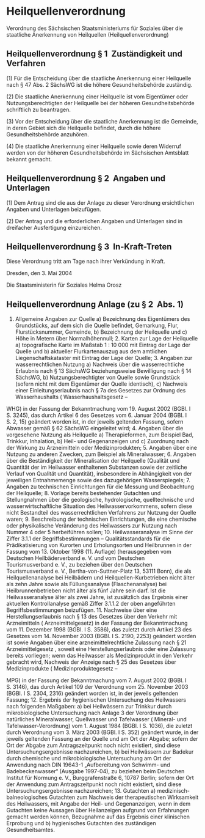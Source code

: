 # Heilquellenverordnung

Verordnung des Sächsischen Staatsministeriums für Soziales über die staatliche Anerkennung von Heilquellen (Heilquellenverordnung)

## Heilquellenverordnung § 1  Zuständigkeit und Verfahren

(1) Für die Entscheidung über die staatliche Anerkennung einer Heilquelle nach § 47 Abs. 2 
        SächsWG ist die höhere Gesundheitsbehörde zuständig.

(2) Die staatliche Anerkennung einer Heilquelle ist vom Eigentümer oder Nutzungsberechtigten der Heilquelle bei der höheren Gesundheitsbehörde schriftlich zu beantragen.

(3) Vor der Entscheidung über die staatliche Anerkennung ist die Gemeinde, in deren Gebiet sich die Heilquelle befindet, durch die höhere Gesundheitsbehörde anzuhören.

(4) Die staatliche Anerkennung einer Heilquelle sowie deren Widerruf werden von der höheren Gesundheitsbehörde im Sächsischen Amtsblatt bekannt gemacht.


## Heilquellenverordnung § 2  Angaben und Unterlagen

(1) Dem Antrag sind die aus der Anlage zu dieser Verordnung ersichtlichen Angaben und Unterlagen beizufügen.

(2) Der Antrag und die erforderlichen Angaben und Unterlagen sind in dreifacher Ausfertigung einzureichen.


## Heilquellenverordnung § 3  In-Kraft-Treten

Diese Verordnung tritt am Tage nach ihrer Verkündung in Kraft.

Dresden, den 3. Mai 2004

Die Staatsministerin für Soziales 
         Helma Orosz


## Heilquellenverordnung Anlage (zu § 2  Abs. 1)

1. Allgemeine Angaben zur Quelle a) Bezeichnung des Eigentümers des Grundstücks, auf dem sich die Quelle befindet, Gemarkung, Flur, Flurstücksnummer, Gemeinde, b) Bezeichnung der Heilquelle und c) Höhe in Metern über Normalhöhennull; 2. Karten zur Lage der Heilquelle a) topografische Karte im Maßstab 1 : 10 000 mit Eintrag der Lage der Quelle und b) aktueller Flurkartenauszug aus dem amtlichen Liegenschaftskataster mit Eintrag der Lage der Quelle; 3. Angaben zur wasserrechtlichen Nutzung a) Nachweis über die wasserrechtliche Erlaubnis nach § 13 
          SächsWG beziehungsweise Bewilligung nach § 14 
          SächsWG, b) Nutzungsberechtigter von Quelle sowie Grundstück (sofern nicht mit dem Eigentümer der Quelle identisch), c) Nachweis einer Einleitungserlaubnis nach § 7a des 
          Gesetzes zur Ordnung des Wasserhaushalts
 (
            Wasserhaushaltsgesetz – 
          
WHG) in der Fassung der Bekanntmachung vom 19. August 2002 (BGBl. I S. 3245), das durch Artikel 6 des Gesetzes vom 6. Januar 2004 (BGBl. I S. 2, 15) geändert worden ist, in der jeweils geltenden Fassung, sofern Abwasser gemäß § 62 
          SächsWG eingeleitet wird; 4. Angaben über die vorgesehene Nutzung als Heilquelle a) Therapieformen, zum Beispiel Bad, Trinkkur, Inhalation, b) Heil- und Gegenanzeigen und c) Zuordnung nach der Wirkung zu Arzneimitteln oder Medizinprodukten; 5. Angaben über eine Nutzung zu anderen Zwecken, zum Beispiel als Mineralwasser; 6. Angaben über die Beständigkeit der Mineralisation der Heilquelle (Qualität und Quantität der im Heilwasser enthaltenen Substanzen sowie der zeitliche Verlauf von Qualität und Quantität), insbesondere in Abhängigkeit von der jeweiligen Entnahmemenge sowie des dazugehörigen Wasserspiegels; 7. Angaben zu technischen Einrichtungen für die Messung und Beobachtung der Heilquelle; 8. Vorlage bereits bestehender Gutachten und Stellungnahmen über die geologische, hydrologische, quelltechnische und wasserwirtschaftliche Situation des Heilwasservorkommens, sofern diese nicht Bestandteil des wasserrechtlichen Verfahrens zur Nutzung der Quelle waren; 9. Beschreibung der technischen Einrichtungen, die eine chemische oder physikalische Veränderung des Heilwassers zur Nutzung nach Nummer 4 oder 5 herbeiführen sollen; 10. Heilwasseranalyse im Sinne der Ziffer 3.1.1 der Begriffsbestimmungen – Qualitätsstandards für die Prädikatisierung von Kurorten und Erholungsorten und Heilbrunnen in der Fassung vom 13. Oktober 1998 (11. Auflage) (herausgegeben vom Deutschen Heilbäderverband e. V. und vom Deutschen Tourismusverband e. V., zu beziehen über den Deutschen Tourismusverband e. V., Bertha-von-Suttner-Platz 13, 53111 Bonn), die als Heilquellenanalyse bei Heilbädern und Heilquellen-Kurbetrieben nicht älter als zehn Jahre sowie als Füllungsanalyse (Flaschenanalyse) bei Heilbrunnenbetrieben nicht älter als fünf Jahre sein darf. Ist die Heilwasseranalyse älter als zwei Jahre, ist zusätzlich das Ergebnis einer aktuellen Kontrollanalyse gemäß Ziffer 3.1.1.2 der oben angeführten Begriffsbestimmungen beizufügen. 11. Nachweise über eine Herstellungserlaubnis nach § 13 des Gesetzes über den Verkehr mit Arzneimitteln (
          Arzneimittelgesetz) in der Fassung der Bekanntmachung vom 11. Dezember 1998 (BGBl. I S. 3586), das zuletzt durch Artikel 23 des Gesetzes vom 14. November 2003 (BGBl. I S. 2190, 2253) geändert worden ist sowie Angaben über eine arzneimittelrechtliche Zulassung nach § 21 
          Arzneimittelgesetz
, soweit eine Herstellungserlaubnis oder eine Zulassung bereits vorliegen; wenn das Heilwasser als Medizinprodukt in den Verkehr gebracht wird, Nachweis der Anzeige nach § 25 des Gesetzes über Medizinprodukte (
            Medizinproduktegesetz – 
          
MPG) in der Fassung der Bekanntmachung vom 7. August 2002 (BGBl. I S. 3146), das durch Artikel 109 der Verordnung vom 25. November 2003 (BGBl. I S. 2304, 2316) geändert worden ist, in der jeweils geltenden Fassung; 12. Ergebnis der hygienischen Untersuchung des Heilwassers nach folgenden Maßgaben: a) bei Heilwässern zur Trinkkur durch mikrobiologische Untersuchung nach Anlage 3 der Verordnung über natürliches Mineralwasser, Quellwasser und Tafelwasser (
          Mineral- und Tafelwasser-Verordnung) vom 1. August 1984 (BGBl. I S. 1036), die zuletzt durch Verordnung vom 3. März 2003 (BGBl. I S. 352) geändert wurde, in der jeweils geltenden Fassung an der Quelle und am Ort der Abgabe; sofern der Ort der Abgabe zum Antragszeitpunkt noch nicht existiert, sind diese Untersuchungsergebnisse nachzureichen, b) bei Heilwässern zur Badekur durch chemische und mikrobiologische Untersuchung am Ort der Anwendung nach DIN 19643-1 „Aufbereitung von Schwimm- und Badebeckenwasser“ (Ausgabe 1997-04), zu beziehen beim Deutschen Institut für Normung e. V., Burggrafenstraße 6, 10787 Berlin; sofern der Ort der Anwendung zum Antragszeitpunkt noch nicht existiert, sind diese Untersuchungsergebnisse nachzureichen; 13. Gutachten a) medizinisch-balneologisches Gutachten zum Nachweis der therapeutischen Wirksamkeit des Heilwassers, mit Angabe der Heil- und Gegenanzeigen, 
           wenn in dem Gutachten keine Aussagen über Heilanzeigen aufgrund von Erfahrungen gemacht werden können, Bezugnahme auf das Ergebnis einer klinischen Erprobung und b) hygienisches Gutachten des zuständigen Gesundheitsamtes. 